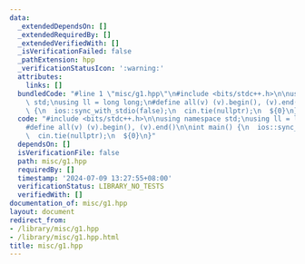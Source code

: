```yaml
---
data:
  _extendedDependsOn: []
  _extendedRequiredBy: []
  _extendedVerifiedWith: []
  _isVerificationFailed: false
  _pathExtension: hpp
  _verificationStatusIcon: ':warning:'
  attributes:
    links: []
  bundledCode: "#line 1 \"misc/g1.hpp\"\n#include <bits/stdc++.h>\n\nusing namespace\
    \ std;\nusing ll = long long;\n#define all(v) (v).begin(), (v).end()\n\nint main()\
    \ {\n  ios::sync_with_stdio(false);\n  cin.tie(nullptr);\n  ${0}\n}\n"
  code: "#include <bits/stdc++.h>\n\nusing namespace std;\nusing ll = long long;\n\
    #define all(v) (v).begin(), (v).end()\n\nint main() {\n  ios::sync_with_stdio(false);\n\
    \  cin.tie(nullptr);\n  ${0}\n}"
  dependsOn: []
  isVerificationFile: false
  path: misc/g1.hpp
  requiredBy: []
  timestamp: '2024-07-09 13:27:55+08:00'
  verificationStatus: LIBRARY_NO_TESTS
  verifiedWith: []
documentation_of: misc/g1.hpp
layout: document
redirect_from:
- /library/misc/g1.hpp
- /library/misc/g1.hpp.html
title: misc/g1.hpp
---
```

